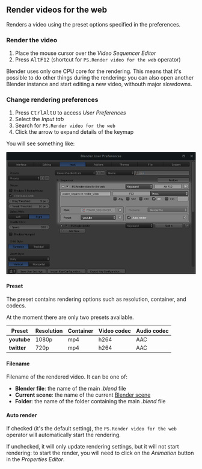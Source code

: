## Render videos for the web

Renders a video using the preset options specified in the preferences.

### Render the video 

1. Place the mouse cursor over the *Video Sequencer Editor*
2. Press <kbd>Alt</kbd><kbd>F12</kbd> (shortcut for `PS.Render video for the web` operator)

Blender uses only one CPU core for the rendering. This means that 
it's possible to do other things during the rendering: you can also open another Blender
instance and start editing a new video, withouth major slowdowns.

### Change rendering preferences

1. Press <kbd>Ctrl</kbd><kbd>Alt</kbd><kbd>U</kbd> to access *User Preferences*
2. Select the *Input tab*
3. Search for `PS.Render video for the web`
4. Click the arrow to expand details of the keymap

You will see something like: 

![Rendering videos preferences](img/rendering-videos-preferences-highlight.png)

#### Preset 

The preset contains rendering options such as resolution, container, and codecs.

At the moment there are only two presets available.

| Preset      | Resolution | Container | Video codec | Audio codec |
| -           | -          | -         | -           | -           |
| **youtube** | 1080p      | mp4       | h264        | AAC         |
| **twitter** | 720p       | mp4       | h264        | AAC         |


#### Filename 

Filename of the rendered video. It can be one of:
- **Blender file**: the name of the main *.blend* file
- **Current scene**: the name of the current [Blender scene](https://docs.blender.org/manual/en/dev/data_system/scenes/introduction.html)
- **Folder**: the name of the folder containing the main *.blend* file 

#### Auto render 

If checked (it's the default setting), the `PS.Render video for the web` operator will automatically start the rendering.

If unchecked, it will only update rendering settings, but it will not start rendering: to start the render, 
you will need to click on the *Animation* button in the *Properties Editor*. 
